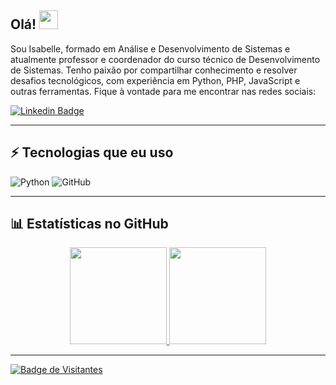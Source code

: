 ## Olá! <img src="https://raw.githubusercontent.com/aemmadi/aemmadi/master/wave.gif" width="30">

Sou Isabelle, formado em Análise e Desenvolvimento de Sistemas e atualmente professor e coordenador do curso técnico de Desenvolvimento de Sistemas. Tenho paixão por compartilhar conhecimento e resolver desafios tecnológicos, com experiência em Python, PHP, JavaScript e outras ferramentas. Fique à vontade para me encontrar nas redes sociais:

[![Linkedin Badge](https://img.shields.io/badge/-isabelle-casemiro%20isabelle-casemiro-blue?style=flat-square&logo=Linkedin&logoColor=white&link=https://www.linkedin.com/in/isabelle-casemiro/)](https://www.linkedin.com/in/isabelle-casemiro/)


---

## ⚡ Tecnologias que eu uso

![Python](https://img.shields.io/badge/-Python-black?style=flat-square&logo=Python)
![GitHub](https://img.shields.io/badge/-GitHub-181717?style=flat-square&logo=github)

---

## 📊 Estatísticas no GitHub

<div align="center">
  <a href="https://github.com/belle-casemiro">
  <img height="155em" src="https://github-readme-stats.vercel.app/api?username=belle-casemiro&show_icons=true&theme=tokyonight&include_all_commits=true&count_private=true"/>
  <img height="155em" src="https://github-readme-stats.vercel.app/api/top-langs/?username=belle-casemiro&layout=compact&langs_count=7&theme=tokyonight"/>
</div>

---

![Badge de Visitantes](https://visitor-badge.laobi.icu/badge?page_id=belle-casemiro.belle-casemiro)
